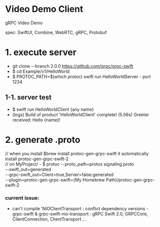 # Video Demo Client 
gRPC Video Demo


spec: SwiftUI, Combine, WebRTC, gRPC, Protobuf


 
 # 1. execute server
  - git clone --branch 2.0.0 https://github.com/grpc/grpc-swift
  - $ cd Example/v1/HelloWorld
  - $ PROTOC_PATH=$(which protoc) swift run HelloWorldServer  - port 1234
  
   ## 1-1. server test
  - $ swift run HelloWorldClient {any name}
  - (logs) Build of product 'HelloWorldClient' complete! (5.06s)
    Greeter received: Hello {name}!
	
	
 
 # 2. generate .proto
 // when you install $brew install protoc-gen-grpc-swift it automatically install protoc-gen-grpc-swift-2   
// on MyProject/
    - $ protoc --proto_path=protos signaling.proto \
               --swift_out=generated \
               --grpc-swift_out=Client=true,Server=false:generated \
               --plugin=protoc-gen-grpc-swift={My Homebrew Path}/protoc-gen-grpc-swift-2
               
               
               
            
            
            
### current issue:
 - can't compile 'NIOClientTransport : conflict dependency versions - grpc-swift & grpc-swift-nio-transport : gRPC Swift 2.0, GRPCCore, ClientConnection, ClientTransport ...
